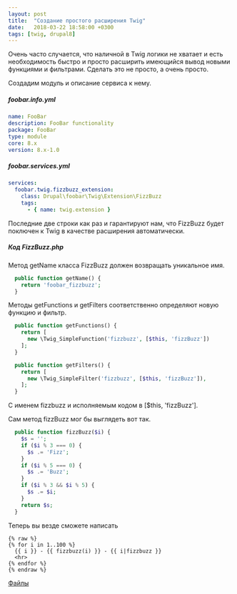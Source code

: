 ```yaml
---
layout: post
title:  "Создание простого расширения Twig"
date:   2018-03-22 18:58:00 +0300
tags: [twig, drupal8]
---
```

Очень часто случается, что наличной в Twig логики не хватает и есть необходимость быстро и просто расширить имеющийся вывод новыми функциями и фильтрами.
Сделать это не просто, а очень просто.

Создадим модуль и описание сервиса к нему.

##### foobar.info.yml
```yaml
name: FooBar
description: FooBar functionality
package: FooBar
type: module
core: 8.x
version: 8.x-1.0
```

##### foobar.services.yml
```yaml
services:
  foobar.twig.fizzbuzz_extension:
    class: Drupal\foobar\Twig\Extension\FizzBuzz
    tags:
      - { name: twig.extension }
```
Последние две строки как раз и гарантируют нам, что FizzBuzz будет поключен к Twig в качестве расширения автоматически.

##### Код FizzBuzz.php

Метод getName класса FizzBuzz должен возвращать уникальное имя. 
```php
  public function getName() {
    return 'foobar_fizzbuzz';
  }
```
Методы getFunctions и getFilters соответственно определяют новую функцию и фильтр.
```php
  public function getFunctions() {
    return [
      new \Twig_SimpleFunction('fizzbuzz', [$this, 'fizzBuzz'])
    ];
  }

  public function getFilters() {
    return [
      new \Twig_SimpleFilter('fizzbuzz', [$this, 'fizzBuzz']),
    ];
  }
```
С именем fizzbuzz и исполняемым кодом в \[$this, 'fizzBuzz'].

Сам метод fizzBuzz мог бы выглядеть вот так.
```php
  public function fizzBuzz($i) {
    $s = '';
    if ($i % 3 === 0) {
      $s .= 'Fizz';
    }
    if ($i % 5 === 0) {
      $s .= 'Buzz';
    }
    if ($i % 3 && $i % 5) {
      $s .= $i;
    }
    return $s;
  }
```

Теперь вы везде сможете написать
```twig
{% raw %}
{% for i in 1..100 %}
  {{ i }} - {{ fizzbuzz(i) }} - {{ i|fizzbuzz }}
  <hr>
{% endfor %}
{% endraw %}
```

[Файлы](https://github.com/Punk-UnDeaD/Punk-UnDeaD.github.io/tree/master/_files/2018-03-22-Simple%20twig%20extention.files)